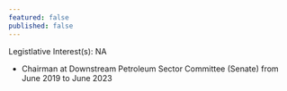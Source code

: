 ```yaml
---
featured: false
published: false
---
```

Legistlative Interest(s): NA

* Chairman at Downstream Petroleum Sector Committee (Senate) from June 2019 to June 2023